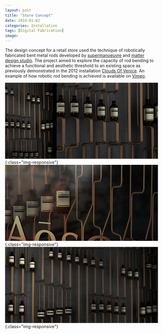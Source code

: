 ```yaml
---
layout: post
title: "Store Concept"
date: 2019-01-02
categories: Installation
tags: [Digital Fabrication]
image:
---
```

The design concept for a retail store used the technique of robotically fabricated bent metal rods developed by [supermanoeuvre](http://supermanoeuvre.com/) and [matter design studio](http://www.matterdesignstudio.com/). The project aimed to explore the capacity of rod bending to achieve a functional and aesthetic threshold to an existing space as previously demonstrated in the 2012 installation [Clouds Of Venice](http://papers.cumincad.org/data/works/att/acadia13_311.content.pdf). An example of how robotic rod bending is achieved is available on [Vimeo](https://vimeo.com/49283982).  

![Store Concept](/images/storeconcept1.jpg){:class="img-responsive"}
![Store Concept](/images/storeconcept2.jpg){:class="img-responsive"}
![Store Concept](/images/storeconcept3.jpg){:class="img-responsive"}
<!-- ![Store Concept](/images/storeconcept4.jpg){:class="img-responsive"} -->
